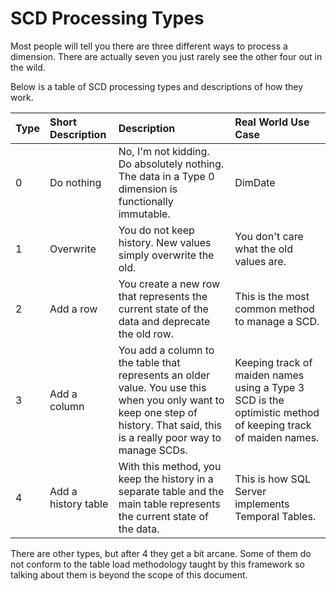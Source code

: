 # SCD Processing Types

Most people will tell you there are three different ways to process a dimension. There are actually seven you just rarely see the other four out in the wild.

Below is a table of SCD processing types and descriptions of how they work.  


| Type | Short Description | Description | Real World Use Case |
| :--- | :--- | :--- | :--- |
| 0 | Do nothing  | No, I'm not kidding. Do absolutely nothing. The data in a Type 0 dimension is functionally immutable. | DimDate |
| 1 | Overwrite | You do not keep history. New values simply overwrite the old. | You don't care what the old values are. |
| 2 | Add a row | You create a new row that represents the current state of the data and deprecate the old row. | This is the most common method to manage a SCD. |
| 3 | Add a column | You add a column to the table that represents an older value. You use this when you only want to keep one step of history. That said, this is a really poor way to manage SCDs. | Keeping track of maiden names using a Type 3 SCD is the optimistic method of keeping track of maiden names. |
| 4 | Add a history table | With this method, you keep the history in a separate table and the main table represents the current state of the data. | This is how SQL Server implements Temporal Tables. |

There are other types, but after 4 they get a bit arcane. Some of them do not conform to the table load methodology taught by this framework so talking about them is beyond the scope of this document.

